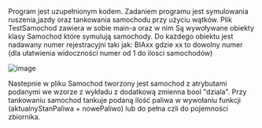Program jest uzupełnionym kodem. Zadaniem programu jest symulowania ruszenia,jazdy oraz tankowania samochodu przy użyciu wątków.
Plik TestSamochod zawiera w sobie main-a oraz w nim Są wywoływane obiekty klasy Samochod które symulują samochody. Do każdego obiektu jest nadawany numer rejestracyjni taki jak: BIAxx  gdzie xx to dowolny numer (dla ułatwienia widoczności numer od 1 do ilosci samochodów)

![image](https://user-images.githubusercontent.com/80325475/142775742-509241d8-055d-42e0-afaf-32f67296542a.png)

Nastepnie w pliku Samochod tworzony jest samochod z atrybutami podanymi we wzorze z wykładu  z dodatkową zmienna bool "dziala".
Przy tankowaniu samochod tankuje podaną ilość paliwa w wywołaniu funkcji (aktualnyStanPaliwa + nowePaliwo) lub do pełna czli do pojemności zbiornika.

